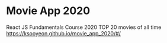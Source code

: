 # Movie App 2020
React JS Fundamentals Course 2020
TOP 20 movies of all time
https://ksooyeon.github.io/movie_app_2020/#/
